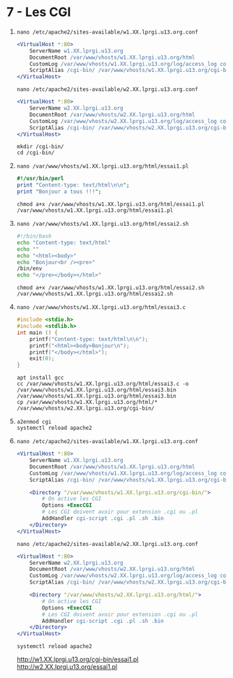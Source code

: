 # 7 - Les CGI

1. `nano /etc/apache2/sites-available/w1.XX.lprgi.u13.org.conf`  
   ```apache
   <VirtualHost *:80>
       ServerName w1.XX.lprgi.u13.org
       DocumentRoot /var/www/vhosts/w1.XX.lprgi.u13.org/html
       CustomLog /var/www/vhosts/w1.XX.lprgi.u13.org/log/access_log combined
       ScriptAlias /cgi-bin/ /var/www/vhosts/w1.XX.lprgi.u13.org/cgi-bin/
   </VirtualHost>
   ```  
   `nano /etc/apache2/sites-available/w2.XX.lprgi.u13.org.conf`  
   ```apache
   <VirtualHost *:80>
       ServerName w2.XX.lprgi.u13.org
       DocumentRoot /var/www/vhosts/w2.XX.lprgi.u13.org/html
       CustomLog /var/www/vhosts/w2.XX.lprgi.u13.org/log/access_log combined
       ScriptAlias /cgi-bin/ /var/www/vhosts/w2.XX.lprgi.u13.org/cgi-bin/
   </VirtualHost>
   ```  

   `mkdir /cgi-bin/`  
   `cd /cgi-bin/`  

2. `nano /var/www/vhosts/w1.XX.lprgi.u13.org/html/essai1.pl`  
   ```perl
   #!/usr/bin/perl
   print "Content-type: text/html\n\n";
   print "Bonjour a tous !!!";
   ```  
   `chmod a+x /var/www/vhosts/w1.XX.lprgi.u13.org/html/essai1.pl`  
   `/var/www/vhosts/w1.XX.lprgi.u13.org/html/essai1.pl`  
3. `nano /var/www/vhosts/w1.XX.lprgi.u13.org/html/essai2.sh`  
   ```bash
   #!/bin/bash
   echo "Content-type: text/html"
   echo ""
   echo "<html><body>"
   echo "Bonjour<br /><pre>"
   /bin/env
   echo "</pre></body></html>"
   ```  
   `chmod a+x /var/www/vhosts/w1.XX.lprgi.u13.org/html/essai2.sh`  
   `/var/www/vhosts/w1.XX.lprgi.u13.org/html/essai2.sh`  
4. `nano /var/www/vhosts/w1.XX.lprgi.u13.org/html/essai3.c`  
   ```c
   #include <stdio.h> 
   #include <stdlib.h>
   int main () {
       printf("Content-type: text/html\n\n");
       printf("<html><body>Bonjour\n");
       printf("</body></html>");
       exit(0);
   }
   ```  
   `apt install gcc`  
   `cc /var/www/vhosts/w1.XX.lprgi.u13.org/html/essai3.c -o /var/www/vhosts/w1.XX.lprgi.u13.org/html/essai3.bin`  
   `/var/www/vhosts/w1.XX.lprgi.u13.org/html/essai3.bin`  
   `cp /var/www/vhosts/w1.XX.lprgi.u13.org/html/* /var/www/vhosts/w2.XX.lprgi.u13.org/cgi-bin/`  
5. `a2enmod cgi`  
   `systemctl reload apache2`  
6. `nano /etc/apache2/sites-available/w1.XX.lprgi.u13.org.conf`  
   ```apache
   <VirtualHost *:80>
       ServerName w1.XX.lprgi.u13.org
       DocumentRoot /var/www/vhosts/w1.XX.lprgi.u13.org/html
       CustomLog /var/www/vhosts/w1.XX.lprgi.u13.org/log/access_log combined
       ScriptAlias /cgi-bin/ /var/www/vhosts/w1.XX.lprgi.u13.org/cgi-bin/
   
       <Directory "/var/www/vhosts/w1.XX.lprgi.u13.org/cgi-bin/"> 
           # On active les CGI
           Options +ExecCGI
           # Les CGI doivent avoir pour extension .cgi ou .pl
           AddHandler cgi-script .cgi .pl .sh .bin
       </Directory>
   </VirtualHost>
   ```
   `nano /etc/apache2/sites-available/w2.XX.lprgi.u13.org.conf`
   ```apache
   <VirtualHost *:80>
       ServerName w2.XX.lprgi.u13.org
       DocumentRoot /var/www/vhosts/w2.XX.lprgi.u13.org/html
       CustomLog /var/www/vhosts/w2.XX.lprgi.u13.org/log/access_log combined
       ScriptAlias /cgi-bin/ /var/www/vhosts/w2.XX.lprgi.u13.org/cgi-bin/
   
       <Directory "/var/www/vhosts/w2.XX.lprgi.u13.org/html/"> 
           # On active les CGI
           Options +ExecCGI
           # Les CGI doivent avoir pour extension .cgi ou .pl
           AddHandler cgi-script .cgi .pl .sh .bin
       </Directory>
   </VirtualHost>
   ```
   `systemctl reload apache2`

   http://w1.XX.lprgi.u13.org/cgi-bin/essai1.pl
   http://w2.XX.lprgi.u13.org/essai1.pl